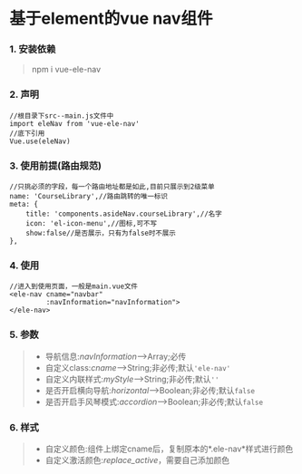 # 基于element的vue nav组件

### 1. 安装依赖
> npm i vue-ele-nav

### 2. 声明
>
	//根目录下src--main.js文件中
	import eleNav from 'vue-ele-nav'
	//底下引用
	Vue.use(eleNav)
>
### 3. 使用前提(路由规范)
>
	//只挑必须的字段，每一个路由地址都是如此,目前只展示到2级菜单
	name: 'CourseLibrary',//路由跳转的唯一标识
	meta: {
		title: 'components.asideNav.courseLibrary',//名字
		icon: 'el-icon-menu',//图标,可不写
		show:false//是否展示，只有为false时不展示
	},
>
### 4. 使用
>
	//进入到使用页面，一般是main.vue文件
	<ele-nav cname="navbar"
             :navInformation="navInformation">
	</ele-nav>
>
### 5. 参数
> * 导航信息:*navInformation*-->Array;必传
> * 自定义class:*cname*-->String;非必传;默认`'ele-nav'`
> * 自定义内联样式:*myStyle*-->String;非必传;默认`''`
> * 是否开启横向导航:*horizontal*-->Boolean;非必传;默认`false`
> * 是否开启手风琴模式:*accordion*-->Boolean;非必传;默认`false`
### 6. 样式
> * 自定义颜色:组件上绑定cname后，复制原本的*.ele-nav*样式进行颜色
> * 自定义激活颜色:*replace_active*，需要自己添加颜色
